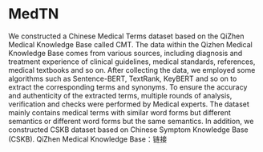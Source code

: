 # MedTN
We constructed a Chinese Medical Terms dataset based on the QiZhen Medical Knowledge Base called CMT. The data within the Qizhen Medical Knowledge Base comes from various sources, including diagnosis and treatment experience of clinical guidelines, medical standards, references, medical textbooks and so on. After collecting the data, we employed some algorithms such as Sentence-BERT, TextRank, KeyBERT and so on to extract the corresponding terms and synonyms. To ensure the accuracy and authenticity of the extracted terms, multiple rounds of analysis, verification and checks were performed by Medical experts. The dataset mainly contains medical terms with similar word forms but different semantics or different word forms but the same semantics.
In addition, we constructed CSKB dataset based on Chinese Symptom Knowledge Base (CSKB).
QiZhen Medical Knowledge Base：链接
